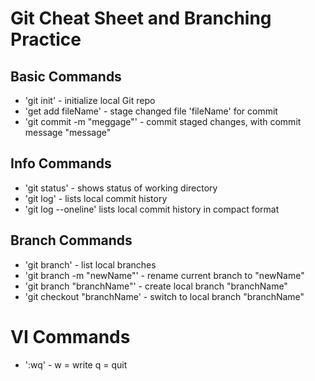 # Git Cheat Sheet and Branching Practice

## Basic Commands

* 'git init' - initialize local Git repo
* 'get add fileName' - stage changed file 'fileName' for commit
* 'git commit -m "meggage"' - commit staged changes, with commit message "message"

## Info Commands

* 'git status' - shows status of working directory
* 'git log' - lists local commit history
* 'git log --oneline' lists local commit history in compact format

## Branch Commands

* 'git branch' - list local branches
* 'git branch -m "newName"' - rename current branch to "newName"
* 'git branch "branchName"' - create local branch "branchName"
* 'git checkout "branchName' - switch to local branch "branchName"


# VI Commands

* ':wq' - w = write q = quit 